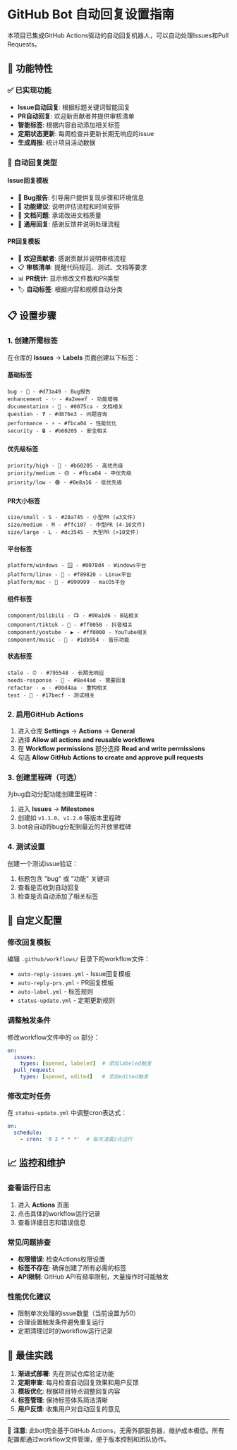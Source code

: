 # GitHub Bot 自动回复设置指南

本项目已集成GitHub Actions驱动的自动回复机器人，可以自动处理Issues和Pull Requests。

## 🚀 功能特性

### ✅ 已实现功能
- **Issue自动回复**: 根据标题关键词智能回复
- **PR自动回复**: 欢迎新贡献者并提供审核清单
- **智能标签**: 根据内容自动添加相关标签
- **定期状态更新**: 每周检查并更新长期无响应的issue
- **生成周报**: 统计项目活动数据

### 🤖 自动回复类型

#### Issue回复模板
- 🐛 **Bug报告**: 引导用户提供复现步骤和环境信息
- 🚀 **功能建议**: 说明评估流程和时间安排
- 📖 **文档问题**: 承诺改进文档质量
- 👋 **通用回复**: 感谢反馈并说明处理流程

#### PR回复模板
- 🎉 **欢迎贡献者**: 感谢贡献并说明审核流程
- 📋 **审核清单**: 提醒代码规范、测试、文档等要求
- 📊 **PR统计**: 显示修改文件数和PR类型
- 🏷️ **自动标签**: 根据内容和规模自动分类

## 📋 设置步骤

### 1. 创建所需标签

在仓库的 **Issues** → **Labels** 页面创建以下标签：

#### 基础标签
```
bug - 🐛 - #d73a49 - Bug报告
enhancement - ✨ - #a2eeef - 功能增强
documentation - 📖 - #0075ca - 文档相关
question - ❓ - #d876e3 - 问题咨询
performance - ⚡ - #fbca04 - 性能优化
security - 🔒 - #b60205 - 安全相关
```

#### 优先级标签
```
priority/high - 🔴 - #b60205 - 高优先级
priority/medium - 🟡 - #fbca04 - 中优先级  
priority/low - 🟢 - #0e8a16 - 低优先级
```

#### PR大小标签
```
size/small - S - #28a745 - 小型PR (≤3文件)
size/medium - M - #ffc107 - 中型PR (4-10文件)
size/large - L - #dc3545 - 大型PR (>10文件)
```

#### 平台标签
```
platform/windows - 🪟 - #0078d4 - Windows平台
platform/linux - 🐧 - #f89820 - Linux平台
platform/mac - 🍎 - #999999 - macOS平台
```

#### 组件标签
```
component/bilibili - 📺 - #00a1d6 - B站相关
component/tiktok - 🎵 - #ff0050 - 抖音相关
component/youtube - ▶️ - #ff0000 - YouTube相关
component/music - 🎵 - #1db954 - 音乐功能
```

#### 状态标签
```
stale - ⏰ - #795548 - 长期无响应
needs-response - 💬 - #8e44ad - 需要回复
refactor - ♻️ - #00d4aa - 重构相关
test - 🧪 - #17becf - 测试相关
```

### 2. 启用GitHub Actions

1. 进入仓库 **Settings** → **Actions** → **General**
2. 选择 **Allow all actions and reusable workflows**
3. 在 **Workflow permissions** 部分选择 **Read and write permissions**
4. 勾选 **Allow GitHub Actions to create and approve pull requests**

### 3. 创建里程碑（可选）

为bug自动分配功能创建里程碑：
1. 进入 **Issues** → **Milestones**
2. 创建如 `v1.1.0`、`v1.2.0` 等版本里程碑
3. bot会自动将bug分配到最近的开放里程碑

### 4. 测试设置

创建一个测试issue验证：
1. 标题包含 "bug" 或 "功能" 关键词
2. 查看是否收到自动回复
3. 检查是否自动添加了相关标签

## 🔧 自定义配置

### 修改回复模板

编辑 `.github/workflows/` 目录下的workflow文件：
- `auto-reply-issues.yml` - Issue回复模板
- `auto-reply-prs.yml` - PR回复模板  
- `auto-label.yml` - 标签规则
- `status-update.yml` - 定期更新规则

### 调整触发条件

修改workflow文件中的 `on` 部分：
```yaml
on:
  issues:
    types: [opened, labeled]  # 添加labeled触发
  pull_request:
    types: [opened, edited]   # 添加edited触发
```

### 修改定时任务

在 `status-update.yml` 中调整cron表达式：
```yaml
on:
  schedule:
    - cron: '0 2 * * *'  # 每天凌晨2点运行
```

## 📈 监控和维护

### 查看运行日志
1. 进入 **Actions** 页面
2. 点击具体的workflow运行记录
3. 查看详细日志和错误信息

### 常见问题排查
- **权限错误**: 检查Actions权限设置
- **标签不存在**: 确保创建了所有必需的标签
- **API限制**: GitHub API有频率限制，大量操作时可能触发

### 性能优化建议
- 限制单次处理的issue数量（当前设置为50）
- 合理设置触发条件避免重复运行
- 定期清理过时的workflow运行记录

## 🎯 最佳实践

1. **渐进式部署**: 先在测试仓库验证功能
2. **定期审查**: 每月检查自动回复效果和用户反馈
3. **模板优化**: 根据项目特点调整回复内容
4. **标签管理**: 保持标签体系简洁清晰
5. **用户反馈**: 收集用户对自动回复的意见

---

📝 **注意**: 此bot完全基于GitHub Actions，无需外部服务器，维护成本极低。所有配置都通过workflow文件管理，便于版本控制和团队协作。